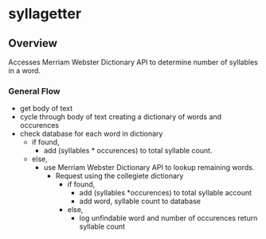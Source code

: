 # syllagetter

## Overview
Accesses Merriam Webster Dictionary API to determine number of syllables in a word.

### General Flow
- get body of text
- cycle through body of text creating a dictionary of words and occurences
- check database for each word in dictionary
	- if found, 
		- add (syllables * occurences) to total syllable count.
	- else, 
		- use Merriam Webster Dictionary API to lookup remaining words.
			- Request using the collegiete dictionary
				- if found, 
					- add (syllables *occurences) to total syllable account
					- add word, syllable count to database
				- else,
					- log unfindable word and number of occurences
return syllable count